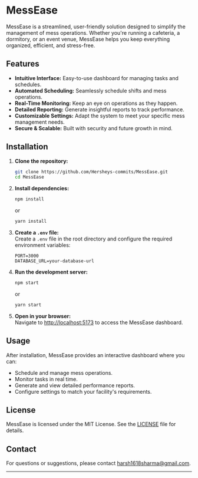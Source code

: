 # MessEase

MessEase is a streamlined, user-friendly solution designed to simplify the management of mess operations. Whether you're running a cafeteria, a dormitory, or an event venue, MessEase helps you keep everything organized, efficient, and stress-free.

## Features

- **Intuitive Interface:** Easy-to-use dashboard for managing tasks and schedules.
- **Automated Scheduling:** Seamlessly schedule shifts and mess operations.
- **Real-Time Monitoring:** Keep an eye on operations as they happen.
- **Detailed Reporting:** Generate insightful reports to track performance.
- **Customizable Settings:** Adapt the system to meet your specific mess management needs.
- **Secure & Scalable:** Built with security and future growth in mind.

## Installation

1. **Clone the repository:**

    ```bash
    git clone https://github.com/Hersheys-commits/MessEase.git
    cd MessEase
    ```

2. **Install dependencies:**

    ```bash
    npm install
    ```
    or
    ```bash
    yarn install
    ```

3. **Create a `.env` file:**  
   Create a `.env` file in the root directory and configure the required environment variables:

    ```env
    PORT=3000
    DATABASE_URL=your-database-url
    ```

4. **Run the development server:**

    ```bash
    npm start
    ```
    or
    ```bash
    yarn start
    ```

5. **Open in your browser:**  
   Navigate to [http://localhost:5173](http://localhost:5173) to access the MessEase dashboard.

## Usage

After installation, MessEase provides an interactive dashboard where you can:
- Schedule and manage mess operations.
- Monitor tasks in real time.
- Generate and view detailed performance reports.
- Configure settings to match your facility's requirements.



## License

MessEase is licensed under the MIT License. See the [LICENSE](LICENSE) file for details.

## Contact

For questions or suggestions, please contact [harsh1618sharma@gmail.com](mailto:harsh1618sharma@gmail.com).

---

